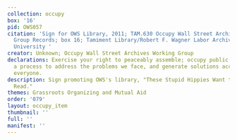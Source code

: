 ```yaml
---
collection: occupy
box: '16'
pid: OWS057
citation: 'Sign for OWS Library, 2011; TAM.630 Occupy Wall Street Archives Working
  Group Records; box 16; Tamiment Library/Robert F. Wagner Labor Archives, New York
  University '
creator: Unknown; Occupy Wall Street Archives Working Group
declarations: Exercise your right to peaceably assemble; occupy public space; create
  a process to address the problems we face, and generate solutions accessible to
  everyone.
description: Sign promoting OWS's library, "These Stupid Hippies Want the 99 % to
  Read."
themes: Grassroots Organizing and Mutual Aid
order: '079'
layout: occupy_item
thumbnail: ''
full: ''
manifest: ''
---
```

